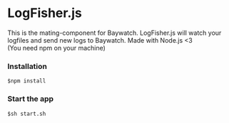 # LogFisher.js
This is the mating-component for Baywatch. LogFisher.js will watch your logfiles and send new logs to Baywatch. Made with Node.js <3   
(You need npm on your machine)  
### Installation
``$npm install``
### Start the app
``$sh start.sh``